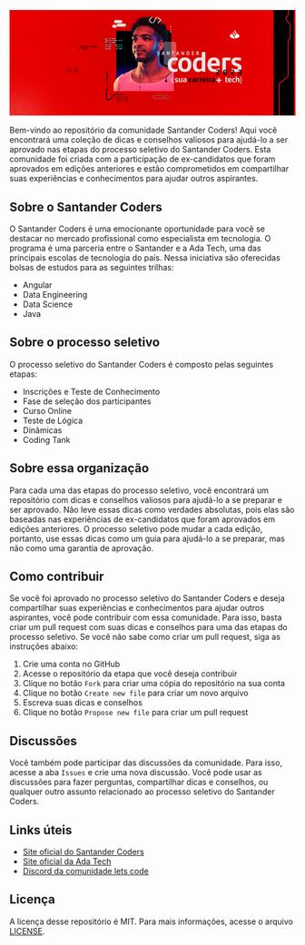 ![Alt text](image.png)

Bem-vindo ao repositório da comunidade Santander Coders! Aqui você encontrará uma coleção de dicas e conselhos valiosos para ajudá-lo a ser aprovado nas etapas do processo seletivo do Santander Coders. Esta comunidade foi criada com a participação de ex-candidatos que foram aprovados em edições anteriores e estão comprometidos em compartilhar suas experiências e conhecimentos para ajudar outros aspirantes.

## Sobre o Santander Coders

O Santander Coders é uma emocionante oportunidade para você se destacar no mercado profissional como especialista em tecnologia. O programa é uma parceria entre o Santander e a Ada Tech, uma das principais escolas de tecnologia do país. Nessa iniciativa são oferecidas bolsas de estudos para as seguintes trilhas:

- Angular
- Data Engineering
- Data Science
- Java

## Sobre o processo seletivo

O processo seletivo do Santander Coders é composto pelas seguintes etapas:

- Inscrições e Teste de Conhecimento
- Fase de seleção dos participantes
- Curso Online
- Teste de Lógica
- Dinâmicas
- Coding Tank


## Sobre essa organização

Para cada uma das etapas do processo seletivo, você encontrará um repositório com dicas e conselhos valiosos para ajudá-lo a se preparar e ser aprovado. Não leve essas dicas como verdades absolutas, pois elas são baseadas nas experiências de ex-candidatos que foram aprovados em edições anteriores. O processo seletivo pode mudar a cada edição, portanto, use essas dicas como um guia para ajudá-lo a se preparar, mas não como uma garantia de aprovação.

## Como contribuir

Se você foi aprovado no processo seletivo do Santander Coders e deseja compartilhar suas experiências e conhecimentos para ajudar outros aspirantes, você pode contribuir com essa comunidade. Para isso, basta criar um pull request com suas dicas e conselhos para uma das etapas do processo seletivo. Se você não sabe como criar um pull request, siga as instruções abaixo:

1. Crie uma conta no GitHub
2. Acesse o repositório da etapa que você deseja contribuir
3. Clique no botão `Fork` para criar uma cópia do repositório na sua conta
4. Clique no botão `Create new file` para criar um novo arquivo
5. Escreva suas dicas e conselhos
6. Clique no botão `Propose new file` para criar um pull request

## Discussões

Você também pode participar das discussões da comunidade. Para isso, acesse a aba `Issues` e crie uma nova discussão. Você pode usar as discussões para fazer perguntas, compartilhar dicas e conselhos, ou qualquer outro assunto relacionado ao processo seletivo do Santander Coders.

## Links úteis

- [Site oficial do Santander Coders](https://app.becas-santander.com/pt-BR/program/bolsas-santander-tecnologia-santander-coders-2023)
- [Site oficial da Ada Tech](https://ada.tech/)
- [Discord da comunidade lets code](https://discord.gg/cf8ekTGF)


## Licença

A licença desse repositório é MIT. Para mais informações, acesse o arquivo [LICENSE](../LICENSE).